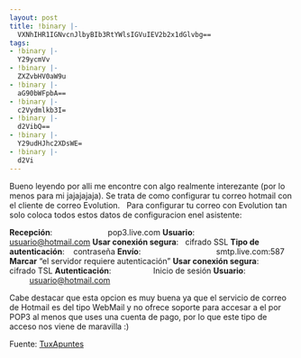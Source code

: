 ```yaml
---
layout: post
title: !binary |-
  VXNhIHR1IGNvcnJlbyBIb3RtYWlsIGVuIEV2b2x1dGlvbg==
tags:
- !binary |-
  Y29ycmVv
- !binary |-
  ZXZvbHV0aW9u
- !binary |-
  aG90bWFpbA==
- !binary |-
  c2Vydmlkb3I=
- !binary |-
  d2VibQ==
- !binary |-
  Y29udHJhc2XDsWE=
- !binary |-
  d2Vi
---
```

Bueno leyendo por alli me encontre con algo realmente interezante (por lo menos para mi jajajajaja). Se trata de como configurar tu correo hotmail con el cliente de correo Evolution.   Para configurar tu correo con Evolution tan solo coloca todos estos datos de configuracion enel asistente:
<p class="rteindent1"><strong>Recepción</strong>:                         pop3.live.com
<strong>Usuario</strong>:                              <a href="mailto:usuario@hotmail.com">usuario@hotmail.com</a>
<strong>Usar conexión segura</strong>:   cifrado SSL
<strong>Tipo de autenticación</strong>:    contraseña
<strong>Envío</strong>:                                  smtp.live.com:587
<strong>Marcar</strong> “el servidor requiere autenticación”
<strong>Usar conexión segura</strong>:    cifrado TSL
<strong>Autenticación</strong>:                   Inicio de sesión
<strong>Usuario</strong>:                              <a href="mailto:usuario@hotmail.com">usuario@hotmail.com</a>
</p><p class="rteindent1"></p>
<p class="rteindent1">Cabe destacar que esta opcion es muy buena ya que el servicio de correo de Hotmail es del tipo WebMail y no ofrece soporte para accesar a el por POP3 al menos que uses una cuenta de pago, por lo que este tipo de acceso nos viene de maravilla :)</p>
<p class="rteindent1"></p>
<p class="rteindent1">Fuente: <a href="http://www.tuxapuntes.com/drupal/node/1381" target="_blank">TuxApuntes</a></p>
